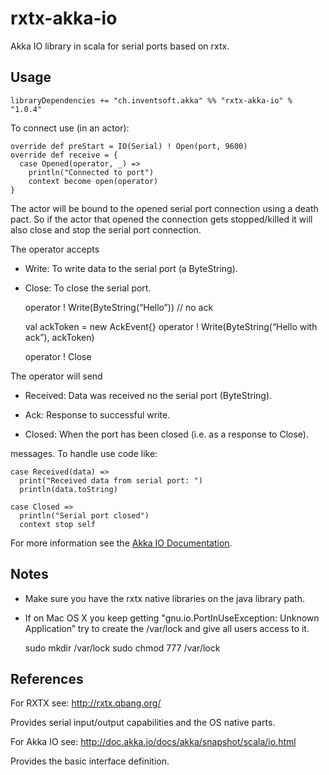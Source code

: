 # rxtx-akka-io

Akka IO library in scala for serial ports based on rxtx.

## Usage

    libraryDependencies += "ch.inventsoft.akka" %% "rxtx-akka-io" % "1.0.4"

To connect use (in an actor):

    override def preStart = IO(Serial) ! Open(port, 9600) 
    override def receive = {
      case Opened(operator, _) =>
        println("Connected to port")
        context become open(operator)
    }

The actor will be bound to the opened serial port connection using a death pact. So if the actor that opened the connection gets stopped/killed it will also close and stop the serial port connection.

The operator accepts

-   Write: To write data to the serial port (a ByteString).

-   Close: To close the serial port.

    operator ! Write(ByteString(“Hello”)) // no ack

    val ackToken = new AckEvent{}
    operator ! Write(ByteString(“Hello with ack”), ackToken)

    operator ! Close

The operator will send

-   Received: Data was received no the serial port (ByteString).

-   Ack: Response to successful write.

-   Closed: When the port has been closed (i.e. as a response to Close).

messages. To handle use code like:

    case Received(data) =>
      print("Received data from serial port: ")
      println(data.toString)

    case Closed =>
      println("Serial port closed")
      context stop self

For more information see the [Akka IO Documentation][].

## Notes

-   Make sure you have the rxtx native libraries on the java library path.

-   If on Mac OS X you keep getting "gnu.io.PortInUseException: Unknown Application” try to create the /var/lock and give all users access to it.

    sudo mkdir /var/lock
    sudo chmod 777 /var/lock

## References

For RXTX see: <http://rxtx.qbang.org/>

Provides serial input/output capabilities and the OS native parts.

For Akka IO see: <http://doc.akka.io/docs/akka/snapshot/scala/io.html>

Provides the basic interface definition.

  [Akka IO Documentation]: http://doc.akka.io/docs/akka/snapshot/scala/io.html
